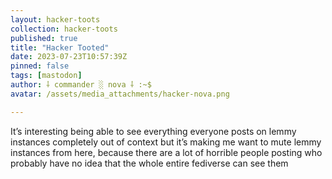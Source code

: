 ```yaml
---
layout: hacker-toots
collection: hacker-toots
published: true
title: "Hacker Tooted"
date: 2023-07-23T10:57:39Z
pinned: false
tags: [mastodon]
author: ⸸ commander ░ nova ⸸ :~$
avatar: /assets/media_attachments/hacker-nova.png

---
```


<p>It’s interesting being able to see everything everyone posts on lemmy instances completely out of context but it’s making me want to mute lemmy instances from here, because there are a lot of horrible people posting who probably have no idea that the whole entire fediverse can see them</p>


